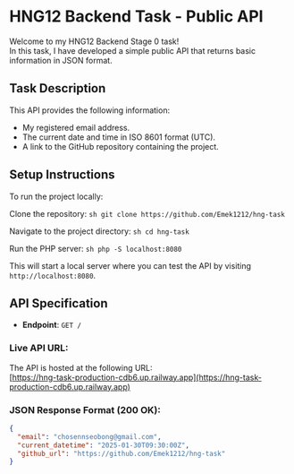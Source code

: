 # HNG12 Backend Task - Public API

Welcome to my HNG12 Backend Stage 0 task!  
In this task, I have developed a simple public API that returns basic information in JSON format.

## Task Description

This API provides the following information:
- My registered email address.
- The current date and time in ISO 8601 format (UTC).
- A link to the GitHub repository containing the project.

## Setup Instructions

To run the project locally:

Clone the repository:
    ```sh
    git clone https://github.com/Emek1212/hng-task
    ```

Navigate to the project directory:
    ```sh
    cd hng-task
    ```

 Run the PHP server:
    ```sh
    php -S localhost:8080
    ```

This will start a local server where you can test the API by visiting `http://localhost:8080`.

## API Specification
- **Endpoint**: `GET /`

### Live API URL:
The API is hosted at the following URL:  
[https://hng-task-production-cdb6.up.railway.app](https://hng-task-production-cdb6.up.railway.app)

### JSON Response Format (200 OK):
```json
{
  "email": "chosennseobong@gmail.com",
  "current_datetime": "2025-01-30T09:30:00Z",
  "github_url": "https://github.com/Emek1212/hng-task"
}
